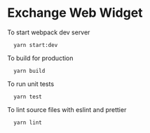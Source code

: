 # Exchange Web Widget

To start webpack dev server
```
  yarn start:dev
```

To build for production
```
  yarn build
```

To run unit tests
```
  yarn test
```

To lint source files with eslint and prettier
```
  yarn lint
```
